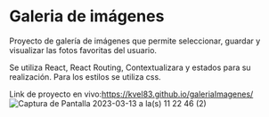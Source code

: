 ﻿# Galeria de imágenes

Proyecto de galería de imágenes que permite seleccionar, guardar y visualizar las fotos favoritas del usuario.

Se utiliza React, React Routing, Contextualizara y estados para su realización. Para los estilos se utiliza css. 

Link de proyecto en vivo:https://kvel83.github.io/galeriaImagenes/
![Captura de Pantalla 2023-03-13 a la(s) 11 22 46 (2)](https://user-images.githubusercontent.com/106329497/224730232-6e124685-ff12-4178-90c5-f88704ca264e.png)
